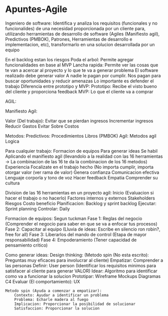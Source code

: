# Apuntes-Agile

Ingeniero de software: Identifica y analiza los requisitos (funcionales y no funcionalides) de una necesidad proporcionada por un cliente para, utilizando herramientas de desarrollo de software (Agiles (Manifiesto agil), Predictivos (PMBOK), Patrones, Herramientas de desarrollo e implementacion, etc), transformarlo en una solucion desarrollada por un equipo

En el backlog estan los riesgos
Poda el arbol: Permite agregar funcionalidades en base al MVP
Lancha rapida: Permite ver las cosas que te van a acercar al proyecto y lo que te va a generar problema
El software realizado debe generar valor
A nadie le pagan por cumplir. Nos pagan para buscar oportunidades y reducir amenazas
Lo importante es defender el trabajo 
Diferencia entre prototipo y MVP: 
	Prototipo: Recibe el visto bueno del cliente y proporciona feedback
	MVP: Lo que el cliente va a comprar

AGIL:

Manifiesto Agil:

Valor (Del trabajo): 
	Evitar que se pierdan ingresos
	Incrementar ingresos
	Reducir Gastos
	Evitar Sobre Costos

Metodos: 
	Predictivos:
		Procedimientos
		Libros (PMBOK)
	Agil:
		Metodos agil
		Logica
	

Para cualquier trabajo:
	Formacion de equipos
		Para generar ideas
	Se habil
		Aplicando el manifiesto agil (llevandolo a la realidad con las 16 herramientas -> La combinacion de las 16 te da la combinacion de los 16 metodos)
		Experiencia
	Focalizate en el trabajo hecho (No importa cumplir, importa otorgar valor (ver rama de valor)
	Genera confianza
		Comunicacion efectiva
		Lenguaje corporla y tono de voz
		Hacer feedback
		Empatia
		Comprender su cultura

Division de las 16 herramientas en un proyecto agil:
	Inicio (Evaluacion si hacer el trabajo o no hacerlo)
		Factores internos y externos
		Stakeholders
		Riesgos
		Costo beneficio
	Planificacion:
		Backlog y sprint backlog
	Ejecutar:
		Sprint planning
	Controlar:
		Daily
	
Formacion de equipos:
	Segun tuckman 
		Fase 1: Reglas del negocio (Comprender el negocio para saber en que se va a enfocar tus procesos)
		Fase 2: Capacitar al equipo (Lluvia de ideas: Escribe en silencio ron robin?, free for all)
		Fase 3: Liberarlos del mando de control (Etapa de mayor responsabilidad)
		Fase 4: Empoderamiento (Tener capacidad de pensamiento critico)

Como generar ideas:
	Design thinking: (Metodo spin (No esta escrito): Preguntas muy eficaces para involucrar al cliente)
		Empatizar: Comprender a las personas
		Definir: 
			User person (Identificar los requisitos minimos para satisfacer al cliente para generar VALOR)
		Idear:
			Algoritmo para identificar como va a funcionar la solucion
		Prototipar:
			Wireframe
			Mockups
			Diagramas C4
		Evaluar (El comportamiento):
			UX
	
	Metodo spin (Ayuda a comenzar a empatizar):
		Contexto: Ayudar a identificar un problema
		Problema: Echarle madera al fuego
		Implicacion: Proporcionar la posibilidad de solucionar
		Satisfaccion: Proporcionar la solucion
